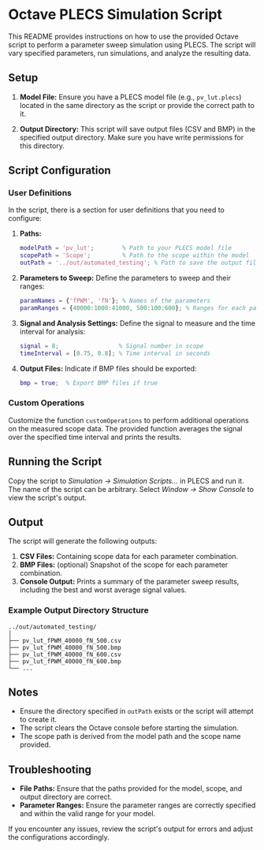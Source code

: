 # Octave PLECS Simulation Script

This README provides instructions on how to use the provided Octave script to perform a parameter sweep simulation using PLECS. The script will vary specified parameters, run simulations, and analyze the resulting data.

## Setup

1. **Model File:** Ensure you have a PLECS model file (e.g., `pv_lut.plecs`) located in the same directory as the script or provide the correct path to it.

2. **Output Directory:** This script will save output files (CSV and BMP) in the specified output directory. Make sure you have write permissions for this directory.

## Script Configuration

### User Definitions
In the script, there is a section for user definitions that you need to configure:

1. **Paths:**
   ```matlab
   modelPath = 'pv_lut';        % Path to your PLECS model file
   scopePath = 'Scope';         % Path to the scope within the model
   outPath = '../out/automated_testing'; % Path to save the output files
   ```

2. **Parameters to Sweep:**
   Define the parameters to sweep and their ranges:
   ```matlab
   paramNames = {'fPWM', 'fN'}; % Names of the parameters
   paramRanges = {40000:1000:41000, 500:100:600}; % Ranges for each parameter
   ```

3. **Signal and Analysis Settings:**
   Define the signal to measure and the time interval for analysis:
   ```matlab
   signal = 8;                 % Signal number in scope
   timeInterval = [0.75, 0.8]; % Time interval in seconds
   ```

4. **Output Files:**
   Indicate if BMP files should be exported:
   ```matlab
   bmp = true;  % Export BMP files if true
   ```

### Custom Operations
Customize the function `customOperations` to perform additional operations on the measured scope data. The provided function averages the signal over the specified time interval and prints the results.

## Running the Script

Copy the script to *Simulation -> Simulation Scripts...* in PLECS and run it. The name of the script can be arbitrary. Select *Window -> Show Console* to view the script's output.

## Output

The script will generate the following outputs:

1. **CSV Files:** Containing scope data for each parameter combination.
2. **BMP Files:** (optional) Snapshot of the scope for each parameter combination.
3. **Console Output:** Prints a summary of the parameter sweep results, including the best and worst average signal values.

### Example Output Directory Structure
```
../out/automated_testing/
│
├── pv_lut_fPWM_40000_fN_500.csv
├── pv_lut_fPWM_40000_fN_500.bmp
├── pv_lut_fPWM_40000_fN_600.csv
├── pv_lut_fPWM_40000_fN_600.bmp
└── ...
```

## Notes

- Ensure the directory specified in `outPath` exists or the script will attempt to create it.
- The script clears the Octave console before starting the simulation.
- The scope path is derived from the model path and the scope name provided.

## Troubleshooting

- **File Paths:** Ensure that the paths provided for the model, scope, and output directory are correct.
- **Parameter Ranges:** Ensure the parameter ranges are correctly specified and within the valid range for your model.

If you encounter any issues, review the script's output for errors and adjust the configurations accordingly.
